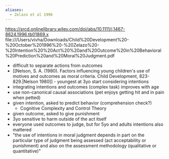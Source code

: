 ```yaml
---
aliases:
  - Zelazo et al 1996
---
```

https://srcd.onlinelibrary.wiley.com/doi/abs/10.1111/j.1467-8624.1996.tb01869.x
file:///Users/vivha/Downloads/Child%20Development%20-%20October%201996%20-%20Zelazo%20-%20Intention%20%20Act%20%20and%20Outcome%20in%20Behavioral%20Prediction%20and%20Moral%20Judgment.pdf
- difficult to separate actions from outcomes
- [[Nelson, S. A. (1980). Factors influencing young children's use of motives and outcomes as moral criteria. Child Development, 823-829.|Nelson 1980]] - youngest at 3yo start considering intentions
- integrating intentions and outcomes (complex task) improves with age
- use non-canonical causal associations (pet enjoys getting hit and in pain when petted)
- given intention, asked to predict behavior (comprehension check?)
	- Cognitive Complexity and Control Theory
- given outcome, asked to give punishment
- 3yo sensitive to harm outside of the act itself
- everyone used outcomes to judge, but for 5yo and adults intentions also mattered
- "the use of intentions in moral judgment depends in part on the particular type of judgment being assessed (act acceptability or punishment) and also on the assessment methodology (qualitative or quantitative)"